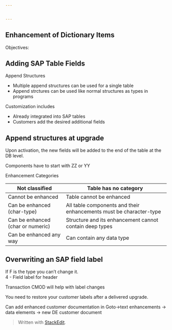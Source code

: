 ```yaml
---


---
```


<h2 id="enhancement-of-dictionary-items">Enhancement of Dictionary Items</h2>
<p>Objectives:</p>
<h2 id="adding-sap-table-fields">Adding SAP Table Fields</h2>
<p>Append Structures</p>
<ul>
<li>Multiple append structures can be used for a single table</li>
<li>Append strctures can be used like normal structures as types in programs</li>
</ul>
<p>Customization includes</p>
<ul>
<li>Already integrated into SAP tables</li>
<li>Customers add the desired additional fields</li>
</ul>
<h2 id="append-structures-at-upgrade">Append structures at upgrade</h2>
<p>Upon activation, the new fields will be added to the end of the table at the DB level.</p>
<p>Components have to start with ZZ or YY</p>
<p>Enhancement Categories</p>

<table>
<thead>
<tr>
<th>Not classified</th>
<th>Table has no category</th>
</tr>
</thead>
<tbody>
<tr>
<td>Cannot be enhanced</td>
<td>Table cannot be enhanced</td>
</tr>
<tr>
<td>Can be enhanced (char-type)</td>
<td>All table components and their enhancements must be character-type</td>
</tr>
<tr>
<td>Can be enhanced (char or numeric)</td>
<td>Structure and its enhancement cannot contain deep types</td>
</tr>
<tr>
<td>Can be enhanced any way</td>
<td>Can contain any data type</td>
</tr>
</tbody>
</table><h2 id="overwriting-an-sap-field-label">Overwriting an SAP field label</h2>
<p>If F is the type you can’t change it.<br>
4 - Field label for header</p>
<p>Transaction CMOD will help with label changes</p>
<p>You need to restore your customer labels after a delivered upgrade.</p>
<p>Can add enhanced customer documentation in Goto-&gt;text enhancements -&gt; data elements -&gt; new DE customer document</p>
<blockquote>
<p>Written with <a href="https://stackedit.io/">StackEdit</a>.</p>
</blockquote>

